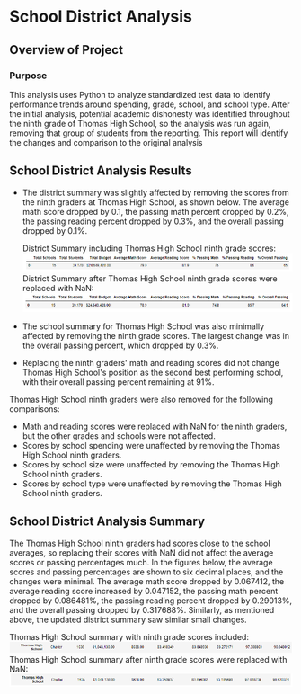 # School District Analysis

## Overview of Project

### Purpose

This analysis uses Python to analyze standardized test data to identify performance trends around spending, grade, school, and school type. After the initial analysis, potential academic dishonesty was identified throughout the ninth grade of Thomas High School, so the analysis was run again, removing that group of students from the reporting. This report will identify the changes and comparison to the original analysis


## School District Analysis Results

- The district summary was slightly affected by removing the scores from the ninth graders at Thomas High School, as shown below. The average math score dropped by 0.1, the passing math percent dropped by 0.2%, the passing reading percent dropped by 0.3%, and the overall passing dropped by 0.1%.</br>

   District Summary including Thomas High School ninth grade scores:</br>
   ![Alt Text](https://github.com/lyanneagger/School_District_Analysis/blob/main/Resources/district_summary1.png)</br>
   District Summary after Thomas High School ninth grade scores were replaced with NaN:</br>
   ![Alt Text](https://github.com/lyanneagger/School_District_Analysis/blob/main/Resources/district_summary2.png)


- The school summary for Thomas High School was also minimally affected by removing the ninth grade scores. The largest change was in the overall passing percent, which dropped by 0.3%.

- Replacing the ninth graders' math and reading scores did not change Thomas High School's position as the second best performing school, with their overall passing percent remaining at 91%.

Thomas High School ninth graders were also removed for the following comparisons:
- Math and reading scores were replaced with NaN for the ninth graders, but the other grades and schools were not affected.
- Scores by school spending were unaffected by removing the Thomas High School ninth graders.
- Scores by school size were unaffected by removing the Thomas High School ninth graders.
- Scores by school type were unaffected by removing the Thomas High School ninth graders.


## School District Analysis Summary

The Thomas High School ninth graders had scores close to the school averages, so replacing their scores with NaN did not affect the average scores or passing percentages much. In the figures below, the average scores and passing percentages are shown to six decimal places, and the changes were minimal. The average math score dropped by 0.067412, the average reading score increased by 0.047152, the passing math percent dropped by 0.086481%, the passing reading percent dropped by 0.29013%, and the overall passing dropped by 0.317688%. Similarly, as mentioned above, the updated district summary saw similar small changes.

Thomas High School summary with ninth grade scores included:</br>
![Alt Text](https://github.com/lyanneagger/School_District_Analysis/blob/main/Resources/per_school_summary1.png)</br>
Thomas High School summary after ninth grade scores were replaced with NaN:</br>
![Alt Text](https://github.com/lyanneagger/School_District_Analysis/blob/main/Resources/per_school_summary2.png)
